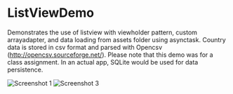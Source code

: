 # ListViewDemo
Demonstrates the use of listview with viewholder pattern, custom arrayadapter, and data loading from assets folder using asynctask. Country data is stored in csv format and parsed with Opencsv (http://opencsv.sourceforge.net/). Please note that this demo was for a class assignment. In an actual app, SQLite would be used for data persistence.

![Screenshot 1](https://cloud.githubusercontent.com/assets/6756987/6653711/861f583e-ca59-11e4-9db8-c8a16d0b2d73.jpg)
![Screenshot 3](https://cloud.githubusercontent.com/assets/6756987/6653656/cbcd94e2-ca57-11e4-8b59-ac4fc8bfbfb8.jpg)
